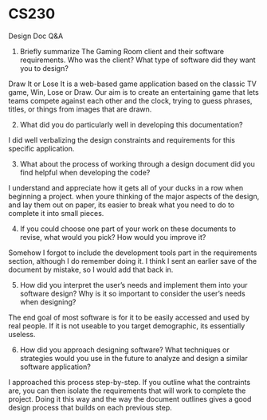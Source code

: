 # CS230
Design Doc Q&A

1. Briefly summarize The Gaming Room client and their software requirements. Who was the client? What type of software did they want you to design?

Draw It or Lose It is a web-based game application based on the classic TV game, Win, Lose or Draw. Our aim is to create an entertaining game that lets teams compete against each other and the clock, trying to guess phrases, titles, or things from images that are drawn.

2. What did you do particularly well in developing this documentation?

I did well verbalizing the design constraints and requirements for this specific application.

3. What about the process of working through a design document did you find helpful when developing the code?

I understand and appreciate how it gets all of your ducks in a row when beginning a project. when youre thinking of the major aspects of the design, and lay them out on paper, its easier to break what you need to do to complete it into small pieces.

4. If you could choose one part of your work on these documents to revise, what would you pick? How would you improve it?

Somehow I forgot to include the development tools part in the requirements section, although I do remember doing it. I think I sent an earlier save of the document by mistake, so I would add that back in.

5. How did you interpret the user’s needs and implement them into your software design? Why is it so important to consider the user’s needs when designing?

The end goal of most software is for it to be easily accessed and used by real people. If it is not useable to you target demographic, its essentially useless.

6. How did you approach designing software? What techniques or strategies would you use in the future to analyze and design a similar software application?

I approached this process step-by-step. If you outline what the contraints are, you can then isolate the requirements that will work to complete the project. Doing it this way and the way the document outlines gives a good design process that builds on each previous step.
